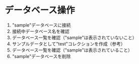 # データベース操作

1. "sample"データベースに接続
2. 接続中データベース名を確認
3. データベース一覧を確認（"sample"は表示されていないこと）
4. サンプルデータとして"test"コレクションを作成（参考）
5. データベース一覧を確認（"sample"は表示されていること）
6. "sample"データベースを削除

